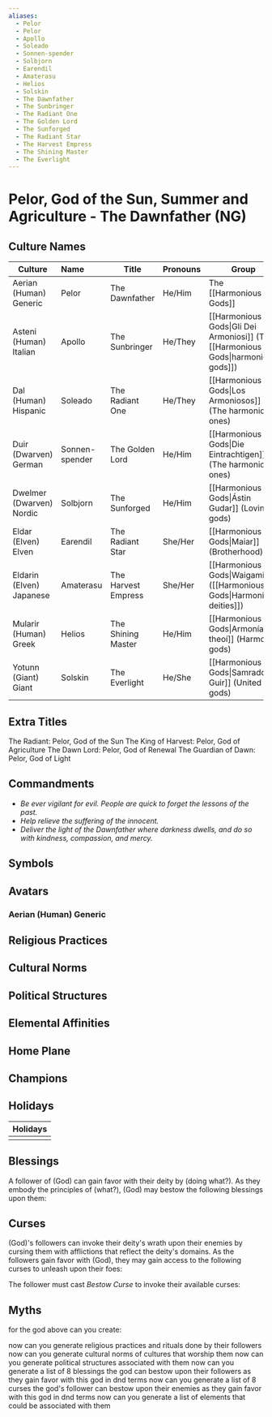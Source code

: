 ```yaml
---
aliases:
  - Pelor
  - Pelor
  - Apollo
  - Soleado
  - Sonnen-spender
  - Solbjorn
  - Earendil
  - Amaterasu
  - Helios
  - Solskin
  - The Dawnfather
  - The Sunbringer
  - The Radiant One
  - The Golden Lord
  - The Sunforged
  - The Radiant Star
  - The Harvest Empress
  - The Shining Master
  - The Everlight
---
```

# Pelor, God of the Sun, Summer and Agriculture - The Dawnfather (NG)

## Culture Names

| Culture                  | Name           | Title               | Pronouns | Group                                                                             |
| ------------------------ |:-------------- | ------------------- |:-------- | --------------------------------------------------------------------------------- |
| Aerian (Human) Generic   | Pelor          | The Dawnfather      | He/Him   | The [[Harmonious Gods]]                                                           |
| Asteni (Human) Italian   | Apollo         | The Sunbringer      | He/They  | [[Harmonious Gods\|Gli Dei Armoniosi]] (The [[Harmonious Gods\|harmonious gods]]) |
| Dal (Human) Hispanic     | Soleado        | The Radiant One     | He/They  | [[Harmonious Gods\|Los Armoniosos]] (The harmonious ones)                         |
| Duir (Dwarven) German    | Sonnen-spender | The Golden Lord     | He/Him   | [[Harmonious Gods\|Die Eintrachtigen]] (The harmonious ones)                      |
| Dwelmer (Dwarven) Nordic | Solbjorn       | The Sunforged       | He/Him   | [[Harmonious Gods\|Ástin Gudar]] (Loving gods)                                    |
| Eldar (Elven) Elven      | Earendil       | The Radiant Star    | She/Her  | [[Harmonious Gods\|Maiar]] (Brotherhood)                                          |
| Eldarin (Elven) Japanese | Amaterasu      | The Harvest Empress | She/Her  | [[Harmonious Gods\|Waigami]]([[Harmonious Gods\|Harmonious deities]])             |
| Mularir (Human) Greek    | Helios         | The Shining Master  | He/Him   | [[Harmonious Gods\|Armonía theoí]] (Harmony gods)                                 |
| Yotunn (Giant) Giant     | Solskin        | The Everlight         | He/She   | [[Harmonious Gods\|Samraddar Guir]] (United gods)                                 |


## Extra Titles
The Radiant: Pelor, God of the Sun 
The King of Harvest: Pelor, God of Agriculture 
The Dawn Lord: Pelor, God of Renewal 
The Guardian of Dawn: Pelor, God of Light

## Commandments
- _Be ever vigilant for evil. People are quick to forget the lessons of the past._
- _Help relieve the suffering of the innocent._
- _Deliver the light of the Dawnfather where darkness dwells, and do so with kindness, compassion, and mercy._

## Symbols

## Avatars
### Aerian (Human) Generic


## Religious Practices

## Cultural Norms

## Political Structures

## Elemental Affinities

## Home Plane

## Champions

## Holidays

| Holidays |
| ---- |
|  |

## Blessings

A follower of (God) can gain favor with their deity by (doing what?). As they embody the principles of (what?), (God) may bestow the following blessings upon them:

## Curses

(God)'s followers can invoke their deity's wrath upon their enemies by cursing them with afflictions that reflect the deity's domains. As the followers gain favor with (God), they may gain access to the following curses to unleash upon their foes:

The follower must cast *Bestow Curse* to invoke their available curses:

## Myths



for the god above can you create:

now can you generate religious practices and rituals done by their followers 
now can you generate cultural norms of cultures that worship them
now can you generate political structures associated with them
now can you generate a list of 8 blessings the god can bestow upon their followers as they gain favor with this god in dnd terms
now can you generate a list of 8 curses the god's follower can bestow upon their enemies as they gain favor with this god in dnd terms
now can you generate a list of elements that could be associated with them
